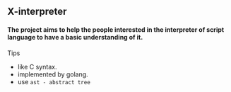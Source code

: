 ## X-interpreter

#### The project aims to help the people interested in the interpreter of script language to have a basic understanding of it.

Tips
- like C syntax.
- implemented by golang.
- use `ast - abstract tree`

